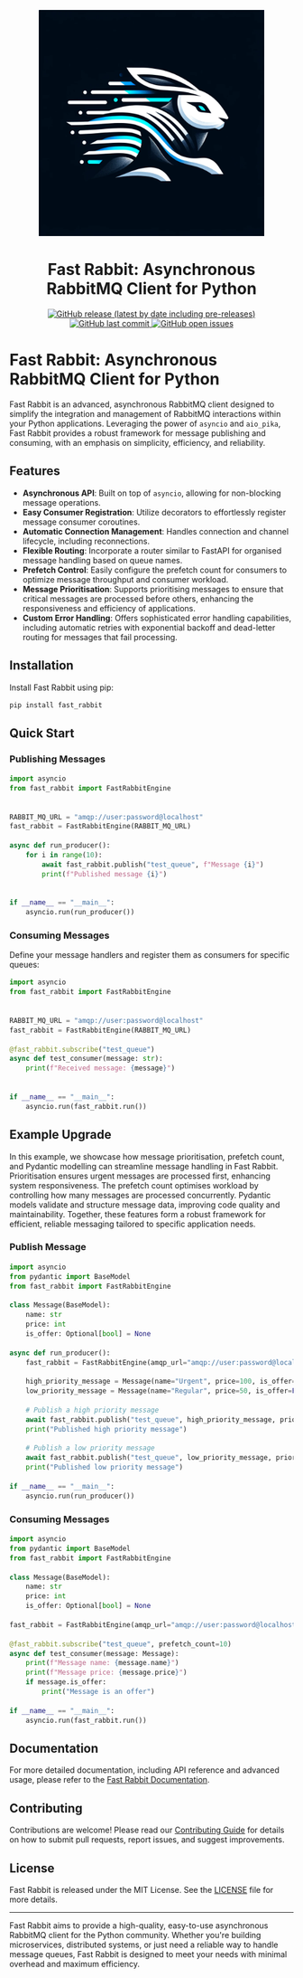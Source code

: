 <p align="center">
  <img src="./assets/logo.png" alt="Fast Rabbit Logo" width="400"/>
</p>

<h1 align="center">Fast Rabbit: Asynchronous RabbitMQ Client for Python</h1>

<p align="center">
  <a href="https://github.com/shaunbarney/fast_rabbit/releases">
    <img src="https://img.shields.io/github/v/release/shaunbarney/fast_rabbit?include_prereleases&style=flat-square" alt="GitHub release (latest by date including pre-releases)">
  </a>
  <a href="https://github.com/shaunbarney/fast_rabbit/commits/main">
    <img src="https://img.shields.io/github/last-commit/shaunbarney/fast_rabbit?style=flat-square" alt="GitHub last commit">
  </a>
  <a href="https://github.com/shaunbarney/fast_rabbit/issues">
    <img src="https://img.shields.io/github/issues-raw/shaunbarney/fast_rabbit?style=flat-square" alt="GitHub open issues">
  </a>
  <!-- Add more badges here -->
</p>

# Fast Rabbit: Asynchronous RabbitMQ Client for Python

Fast Rabbit is an advanced, asynchronous RabbitMQ client designed to simplify the integration and management of RabbitMQ interactions within your Python applications. Leveraging the power of `asyncio` and `aio_pika`, Fast Rabbit provides a robust framework for message publishing and consuming, with an emphasis on simplicity, efficiency, and reliability.

## Features

- **Asynchronous API**: Built on top of `asyncio`, allowing for non-blocking message operations.
- **Easy Consumer Registration**: Utilize decorators to effortlessly register message consumer coroutines.
- **Automatic Connection Management**: Handles connection and channel lifecycle, including reconnections.
- **Flexible Routing**: Incorporate a router similar to FastAPI for organised message handling based on queue names.
- **Prefetch Control**: Easily configure the prefetch count for consumers to optimize message throughput and consumer workload.
- **Message Prioritisation**: Supports prioritising messages to ensure that critical messages are processed before others, enhancing the responsiveness and efficiency of applications.
- **Custom Error Handling**: Offers sophisticated error handling capabilities, including automatic retries with exponential backoff and dead-letter routing for messages that fail processing.

## Installation

Install Fast Rabbit using pip:

```bash
pip install fast_rabbit
```

## Quick Start

### Publishing Messages

```python
import asyncio
from fast_rabbit import FastRabbitEngine


RABBIT_MQ_URL = "amqp://user:password@localhost"
fast_rabbit = FastRabbitEngine(RABBIT_MQ_URL)

async def run_producer():
    for i in range(10):
        await fast_rabbit.publish("test_queue", f"Message {i}")
        print(f"Published message {i}")


if __name__ == "__main__":
    asyncio.run(run_producer())
```

### Consuming Messages

Define your message handlers and register them as consumers for specific queues:

```python
import asyncio
from fast_rabbit import FastRabbitEngine


RABBIT_MQ_URL = "amqp://user:password@localhost"
fast_rabbit = FastRabbitEngine(RABBIT_MQ_URL)

@fast_rabbit.subscribe("test_queue")
async def test_consumer(message: str):
    print(f"Received message: {message}")


if __name__ == "__main__":
    asyncio.run(fast_rabbit.run())
```

## Example Upgrade

In this example, we showcase how message prioritisation, prefetch count, and Pydantic modelling can streamline message handling in Fast Rabbit. Prioritisation ensures urgent messages are processed first, enhancing system responsiveness. The prefetch count optimises workload by controlling how many messages are processed concurrently. Pydantic models validate and structure message data, improving code quality and maintainability. Together, these features form a robust framework for efficient, reliable messaging tailored to specific application needs.

### Publish Message

```python
import asyncio
from pydantic import BaseModel
from fast_rabbit import FastRabbitEngine

class Message(BaseModel):
    name: str
    price: int
    is_offer: Optional[bool] = None

async def run_producer():
    fast_rabbit = FastRabbitEngine(amqp_url="amqp://user:password@localhost")
    
    high_priority_message = Message(name="Urgent", price=100, is_offer=True)
    low_priority_message = Message(name="Regular", price=50, is_offer=False)
    
    # Publish a high priority message
    await fast_rabbit.publish("test_queue", high_priority_message, priority=5)
    print("Published high priority message")
    
    # Publish a low priority message
    await fast_rabbit.publish("test_queue", low_priority_message, priority=1)
    print("Published low priority message")

if __name__ == "__main__":
    asyncio.run(run_producer())
```

### Consuming Messages

```python
import asyncio
from pydantic import BaseModel
from fast_rabbit import FastRabbitEngine

class Message(BaseModel):
    name: str
    price: int
    is_offer: Optional[bool] = None

fast_rabbit = FastRabbitEngine(amqp_url="amqp://user:password@localhost")

@fast_rabbit.subscribe("test_queue", prefetch_count=10)
async def test_consumer(message: Message):
    print(f"Message name: {message.name}")
    print(f"Message price: {message.price}")
    if message.is_offer:
        print("Message is an offer")

if __name__ == "__main__":
    asyncio.run(fast_rabbit.run())
```
## Documentation

For more detailed documentation, including API reference and advanced usage, please refer to the [Fast Rabbit Documentation](./documentation/DOCUMENTATION.md).

## Contributing

Contributions are welcome! Please read our [Contributing Guide](./documentation/CONTRIBUTING.md) for details on how to submit pull requests, report issues, and suggest improvements.

## License

Fast Rabbit is released under the MIT License. See the [LICENSE](LICENSE) file for more details.

---

Fast Rabbit aims to provide a high-quality, easy-to-use asynchronous RabbitMQ client for the Python community. Whether you're building microservices, distributed systems, or just need a reliable way to handle message queues, Fast Rabbit is designed to meet your needs with minimal overhead and maximum efficiency.
